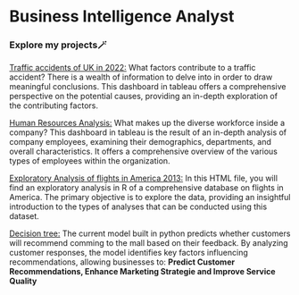 # Business Intelligence Analyst

### Explore my projects🪄
[Traffic accidents of UK in 2022:](https://public.tableau.com/views/workshop2_17184404345880/trafficaccidents2022?:language=en-US&:sid=&:display_count=n&:origin=viz_share_link) What factors contribute to a traffic accident? There is a wealth of information to delve into in order to draw meaningful conclusions. This dashboard in tableau offers a comprehensive perspective on the potential causes, providing an in-depth exploration of the contributing factors.

[Human Resources Analysis:](https://public.tableau.com/views/AnalisisdeDatosdeRecursosHumanos/Dashboard2?:language=en-US&:sid=&:display_count=n&:origin=viz_share_link) What makes up the diverse workforce inside a company? This dashboard in tableau is the result of an in-depth analysis of company employees, examining their demographics, departments, and overall characteristics. It offers a comprehensive overview of the various types of employees within the organization.

[Exploratory Analysis of flights in America 2013:](https://vanemaza.github.io/html/Exploratory_Analysis_Flights2013.html) In this HTML file, you will find an exploratory analysis in R of a comprehensive database on flights in America. The primary objective is to explore the data, providing an insightful introduction to the types of analyses that can be conducted using this dataset.

[Decision tree:](code/decisiontree.ipynb) The current model built in python predicts whether customers will recommend comming to the mall based on their feedback. By analyzing customer responses, the model identifies key factors influencing recommendations, allowing businesses to: **Predict Customer Recommendations, Enhance Marketing Strategie and Improve Service Quality**




